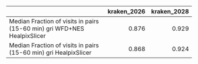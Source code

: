 |                                                                          |   kraken_2026 |   kraken_2028 |
|:-------------------------------------------------------------------------|--------------:|--------------:|
| Median Fraction of visits in pairs (15-60 min) gri WFD+NES HealpixSlicer |         0.876 |         0.929 |
| Median Fraction of visits in pairs (15-60 min) gri HealpixSlicer         |         0.868 |         0.924 |
